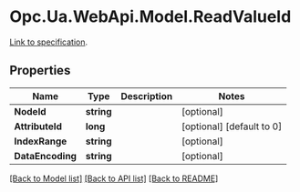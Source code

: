 # Opc.Ua.WebApi.Model.ReadValueId
[Link to specification](https://reference.opcfoundation.org/v105/Core/docs/Part4/7.29).

## Properties

Name | Type | Description | Notes
------------ | ------------- | ------------- | -------------
**NodeId** | **string** |  | [optional] 
**AttributeId** | **long** |  | [optional] [default to 0]
**IndexRange** | **string** |  | [optional] 
**DataEncoding** | **string** |  | [optional] 

[[Back to Model list]](../README.md#documentation-for-models) [[Back to API list]](../README.md#documentation-for-api-endpoints) [[Back to README]](../README.md)

